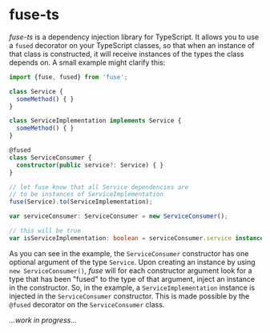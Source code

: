 # fuse-ts #

*fuse-ts* is a dependency injection library for TypeScript.
It allows you to use a `fused` decorator on your TypeScript classes, so that
when an instance of that class is constructed, it will receive instances of
the types the class depends on. A small example might clarify this:

```typescript
import {fuse, fused} from 'fuse';

class Service {
  someMethod() { }
}

class ServiceImplementation implements Service {
  someMethod() { }
}

@fused
class ServiceConsumer {
  constructor(public service?: Service) { }
}

// let fuse know that all Service dependencies are
// to be instances of ServiceImplementation
fuse(Service).to(ServiceImplementation);

var serviceConsumer: ServiceConsumer = new ServiceConsumer();

// this will be true
var isServiceImplementation: boolean = serviceConsumer.service instanceof ServiceImplementation;
```

As you can see in the example, the `ServiceConsumer` constructor has one
optional argument of the type `Service`. Upon creating an instance by using
`new ServiceConsumer()`, _fuse_ will for each constructor argument look for a
type that has been "fused" to the type of that argument, inject an instance in
the constructor. So, in the example, a `ServiceImplementation` instance is
injected in the `ServiceConsumer` constructor. This is made possible by the
`@fused` decorator on the `ServiceConsumer` class.

_...work in progress..._
